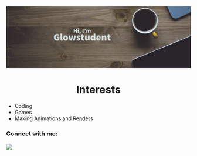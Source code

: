 ![Glowstudent's GitHub Banner](banner.png)

<h1 align="center">Interests</h1>

- Coding
- Games
- Making Animations and Renders

<h3 align="left">Connect with me:</h3>
<p align="left">
<a href = 'https://www.github.com/Glowstudent777'> <img width = '44px' align= 'center' src="https://raw.githubusercontent.com/rahulbanerjee26/githubAboutMeGenerator/main/icons/github.svg"/></a> 
</p>

<!---
Glowstudent777/Glowstudent777 is a ✨ special ✨ repository because its `README.md` (this file) appears on your GitHub profile.
You can click the Preview link to take a look at your changes.
--->
